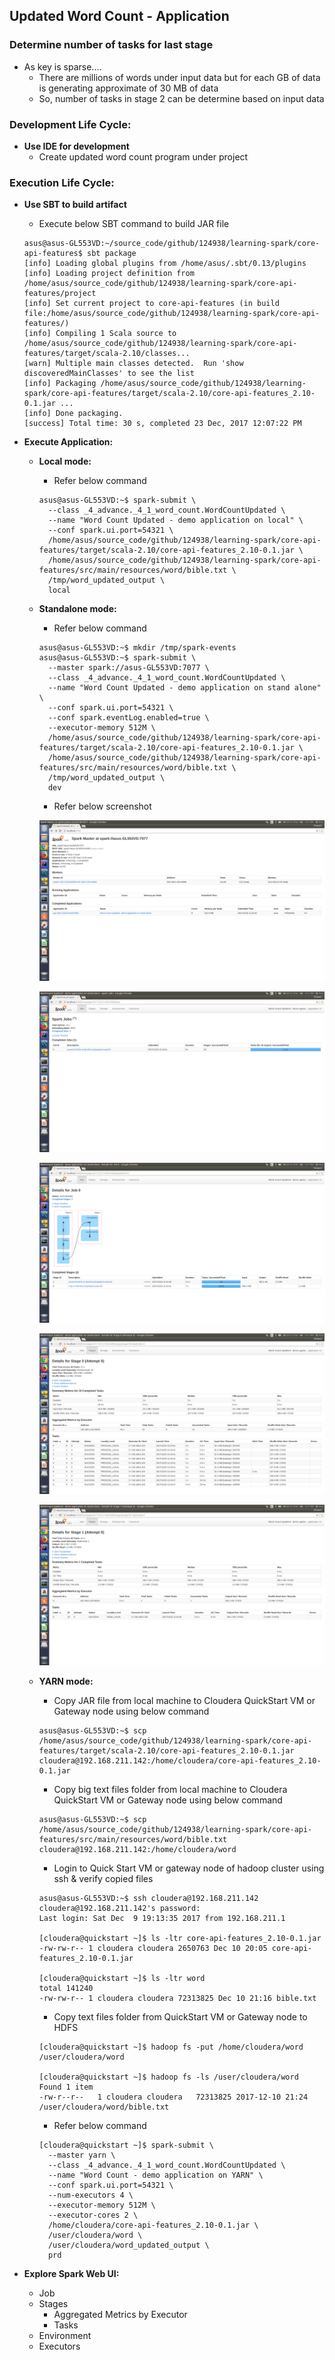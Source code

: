 ## Updated Word Count - Application

### Determine number of tasks for last stage
  * As key is sparse....
    * There are millions of words under input data but for each GB of data is generating approximate of 30 MB of data
    * So, number of tasks in stage 2 can be determine based on input data

### Development Life Cycle:

* **Use IDE for development**
  * Create updated word count program under project

### Execution Life Cycle:
* **Use SBT to build artifact**
  * Execute below SBT command to build JAR file
  
  ~~~
  asus@asus-GL553VD:~/source_code/github/124938/learning-spark/core-api-features$ sbt package
  [info] Loading global plugins from /home/asus/.sbt/0.13/plugins
  [info] Loading project definition from /home/asus/source_code/github/124938/learning-spark/core-api-features/project
  [info] Set current project to core-api-features (in build file:/home/asus/source_code/github/124938/learning-spark/core-api-features/)
  [info] Compiling 1 Scala source to /home/asus/source_code/github/124938/learning-spark/core-api-features/target/scala-2.10/classes...
  [warn] Multiple main classes detected.  Run 'show discoveredMainClasses' to see the list
  [info] Packaging /home/asus/source_code/github/124938/learning-spark/core-api-features/target/scala-2.10/core-api-features_2.10-0.1.jar ...
  [info] Done packaging.
  [success] Total time: 30 s, completed 23 Dec, 2017 12:07:22 PM
  ~~~

* **Execute Application:**
  * **Local mode:** 
    * Refer below command
    ~~~
    asus@asus-GL553VD:~$ spark-submit \
      --class _4_advance._4_1_word_count.WordCountUpdated \
      --name "Word Count Updated - demo application on local" \
      --conf spark.ui.port=54321 \
      /home/asus/source_code/github/124938/learning-spark/core-api-features/target/scala-2.10/core-api-features_2.10-0.1.jar \
      /home/asus/source_code/github/124938/learning-spark/core-api-features/src/main/resources/word/bible.txt \
      /tmp/word_updated_output \
      local
    ~~~
  
  * **Standalone mode:** 
    * Refer below command
    ~~~
    asus@asus-GL553VD:~$ mkdir /tmp/spark-events
    asus@asus-GL553VD:~$ spark-submit \
      --master spark://asus-GL553VD:7077 \
      --class _4_advance._4_1_word_count.WordCountUpdated \
      --name "Word Count Updated - demo application on stand alone" \
      --conf spark.ui.port=54321 \
      --conf spark.eventLog.enabled=true \
      --executor-memory 512M \
      /home/asus/source_code/github/124938/learning-spark/core-api-features/target/scala-2.10/core-api-features_2.10-0.1.jar \
      /home/asus/source_code/github/124938/learning-spark/core-api-features/src/main/resources/word/bible.txt \
      /tmp/word_updated_output \
      dev
    ~~~
    
    * Refer below screenshot
    
    ![Alt text](_images/standalone/1.png?raw=true "Standalone Cluster - Home Page")
    
    ![Alt text](_images/standalone/2.png?raw=true "Standalone Cluster - Word Count Updated - Job Summary")
    
    ![Alt text](_images/standalone/3.png?raw=true "Standalone Cluster - Word Count Updated - Job Details")
    
    ![Alt text](_images/standalone/4.png?raw=true "Standalone Cluster - Word Count Updated - Stage 0")
    
    ![Alt text](_images/standalone/5.png?raw=true "Standalone Cluster - Word Count Updated - Stage 1")
    
    
  * **YARN mode:**
    * Copy JAR file from local machine to Cloudera QuickStart VM or Gateway node using below command
    ~~~
    asus@asus-GL553VD:~$ scp /home/asus/source_code/github/124938/learning-spark/core-api-features/target/scala-2.10/core-api-features_2.10-0.1.jar cloudera@192.168.211.142:/home/cloudera/core-api-features_2.10-0.1.jar
    ~~~

    * Copy big text files folder from local machine to Cloudera QuickStart VM or Gateway node using below command
    ~~~
    asus@asus-GL553VD:~$ scp /home/asus/source_code/github/124938/learning-spark/core-api-features/src/main/resources/word/bible.txt cloudera@192.168.211.142:/home/cloudera/word
    ~~~
    
    * Login to Quick Start VM or gateway node of hadoop cluster using ssh & verify copied files
    ~~~
    asus@asus-GL553VD:~$ ssh cloudera@192.168.211.142
    cloudera@192.168.211.142's password: 
    Last login: Sat Dec  9 19:13:35 2017 from 192.168.211.1

    [cloudera@quickstart ~]$ ls -ltr core-api-features_2.10-0.1.jar 
    -rw-rw-r-- 1 cloudera cloudera 2650763 Dec 10 20:05 core-api-features_2.10-0.1.jar

    [cloudera@quickstart ~]$ ls -ltr word
    total 141240
    -rw-rw-r-- 1 cloudera cloudera 72313825 Dec 10 21:16 bible.txt
    ~~~
    
    * Copy text files folder from QuickStart VM or Gateway node to HDFS
    ~~~
    [cloudera@quickstart ~]$ hadoop fs -put /home/cloudera/word /user/cloudera/word
    
    [cloudera@quickstart ~]$ hadoop fs -ls /user/cloudera/word
    Found 1 item
    -rw-r--r--   1 cloudera cloudera   72313825 2017-12-10 21:24 /user/cloudera/word/bible.txt
    ~~~

    * Refer below command
    ~~~
    [cloudera@quickstart ~]$ spark-submit \
      --master yarn \
      --class _4_advance._4_1_word_count.WordCountUpdated \
      --name "Word Count - demo application on YARN" \
      --conf spark.ui.port=54321 \
      --num-executors 4 \
      --executor-memory 512M \
      --executor-cores 2 \
      /home/cloudera/core-api-features_2.10-0.1.jar \
      /user/cloudera/word \
      /user/cloudera/word_updated_output \
      prd
    ~~~
  
* **Explore Spark Web UI:**
  * Job
  * Stages
    * Aggregated Metrics by Executor
    * Tasks
  * Environment
  * Executors
